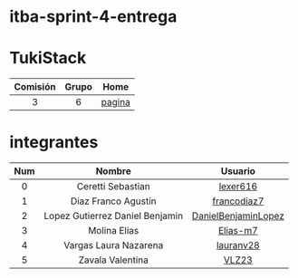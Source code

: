 # itba-sprint-4-entrega

# TukiStack

| Comisión | Grupo |      Home      |
| :------: | :---: | :------------: |
|    3     |   6   | [pagina][home] |

# integrantes

| Num |             Nombre              |         Usuario          |
| :-: | :-----------------------------: | :----------------------: |
|  0  |        Ceretti Sebastian        |      [lexer616][0]       |
|  1  |       Diaz Franco Agustín       |     [francodiaz7][1]     |
|  2  | Lopez Gutierrez Daniel Benjamin | [DanielBenjaminLopez][2] |
|  3  |          Molina Elias           |      [Elias-m7][3]       |
|  4  |      Vargas Laura Nazarena      |      [lauranv28][4]      |
|  5  |        Zavala Valentina         |        [VLZ23][5]        |

[0]: https://github.com/lexer616
[1]: https://github.com/francodiaz7
[2]: https://github.com/DanielBenjaminLopez
[3]: https://github.com/Elias-m7
[4]: https://github.com/lauranv28
[5]: https://github.com/VLZ23
[home]: https://github.com/lauranv28/TukiStack
